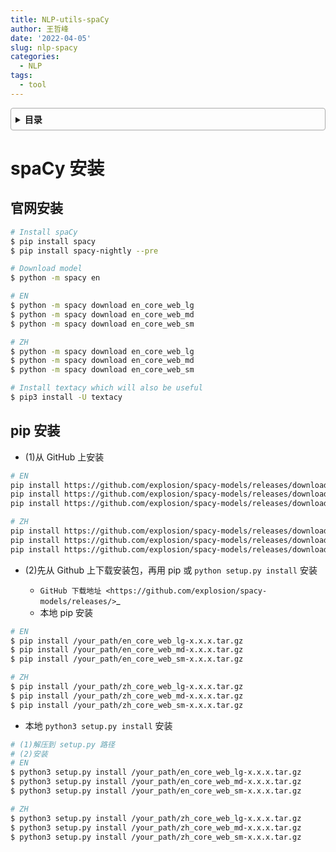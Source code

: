 ```yaml
---
title: NLP-utils-spaCy
author: 王哲峰
date: '2022-04-05'
slug: nlp-spacy
categories:
  - NLP
tags:
  - tool
---
```


<style>
details {
    border: 1px solid #aaa;
    border-radius: 4px;
    padding: .5em .5em 0;
}
summary {
    font-weight: bold;
    margin: -.5em -.5em 0;
    padding: .5em;
}
details[open] {
    padding: .5em;
}
details[open] summary {
    border-bottom: 1px solid #aaa;
    margin-bottom: .5em;
}
</style>

<details><summary>目录</summary><p>

- [spaCy 安装](#spacy-安装)
  - [官网安装](#官网安装)
  - [pip 安装](#pip-安装)
</p></details><p></p>

# spaCy 安装

## 官网安装

```bash
# Install spaCy
$ pip install spacy
$ pip install spacy-nightly --pre

# Download model
$ python -m spacy en

# EN
$ python -m spacy download en_core_web_lg
$ python -m spacy download en_core_web_md
$ python -m spacy download en_core_web_sm

# ZH
$ python -m spacy download en_core_web_lg
$ python -m spacy download en_core_web_md
$ python -m spacy download en_core_web_sm

# Install textacy which will also be useful
$ pip3 install -U textacy
```

## pip 安装

- (1)从 GitHub 上安装

```bash
# EN
pip install https://github.com/explosion/spacy-models/releases/download/en_core_web_md-1.2.0/en_core_web_md-1.2.0.tar.gz
pip install https://github.com/explosion/spacy-models/releases/download/en_core_web_md-1.2.0/en_core_web_md-1.2.0.tar.gz
pip install https://github.com/explosion/spacy-models/releases/download/en_core_web_md-1.2.0/en_core_web_md-1.2.0.tar.gz

# ZH
pip install https://github.com/explosion/spacy-models/releases/download/en_core_web_md-1.2.0/en_core_web_md-1.2.0.tar.gz
pip install https://github.com/explosion/spacy-models/releases/download/en_core_web_md-1.2.0/en_core_web_md-1.2.0.tar.gz
pip install https://github.com/explosion/spacy-models/releases/download/en_core_web_md-1.2.0/en_core_web_md-1.2.0.tar.gz
```

- (2)先从 Github 上下载安装包，再用 pip 或 ``python setup.py install`` 安装

    - `GitHub 下载地址 <https://github.com/explosion/spacy-models/releases/>`_ 
    - 本地 pip 安装

```bash
# EN
$ pip install /your_path/en_core_web_lg-x.x.x.tar.gz
$ pip install /your_path/en_core_web_md-x.x.x.tar.gz
$ pip install /your_path/en_core_web_sm-x.x.x.tar.gz

# ZH
$ pip install /your_path/zh_core_web_lg-x.x.x.tar.gz
$ pip install /your_path/zh_core_web_md-x.x.x.tar.gz
$ pip install /your_path/zh_core_web_sm-x.x.x.tar.gz
```

- 本地 ``python3 setup.py install`` 安装

```bash
# (1)解压到 setup.py 路径
# (2)安装
# EN
$ python3 setup.py install /your_path/en_core_web_lg-x.x.x.tar.gz
$ python3 setup.py install /your_path/en_core_web_md-x.x.x.tar.gz
$ python3 setup.py install /your_path/en_core_web_sm-x.x.x.tar.gz

# ZH
$ python3 setup.py install /your_path/zh_core_web_lg-x.x.x.tar.gz
$ python3 setup.py install /your_path/zh_core_web_md-x.x.x.tar.gz
$ python3 setup.py install /your_path/zh_core_web_sm-x.x.x.tar.gz
```

